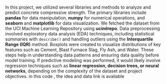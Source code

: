In this project, we utilized several libraries and methods to analyze and predict concrete compressive strength. The primary libraries include **pandas** for data manipulation, **numpy** for numerical operations, and **seaborn** and **matplotlib** for data visualization. We fetched the dataset from the UCI Machine Learning Repository using **ucimlrepo**. Data preprocessing involved exploratory data analysis (EDA) techniques, including statistical summaries with `describe()` and handling outliers using the **Interquartile Range (IQR)** method. Boxplots were created to visualize distributions of key features such as Cement, Blast Furnace Slag, Fly Ash, and Water. These steps help in understanding data patterns and ensuring data quality before model training. If predictive modeling was performed, it would likely involve regression techniques such as **linear regression, decision trees, or neural networks**, depending on the complexity of the dataset and project objectives.
in this code , the idea and data link is available 
